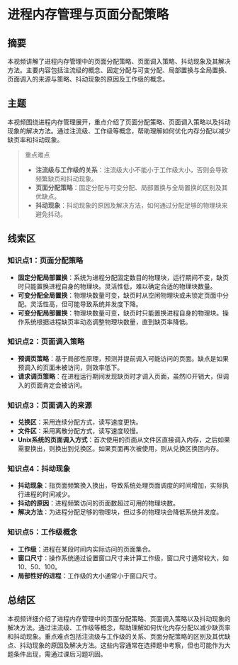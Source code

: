 # 进程内存管理与页面分配策略

## 摘要
本视频讲解了进程内存管理中的页面分配策略、页面调入策略、抖动现象及其解决方法。主要内容包括注流级的概念、固定分配与可变分配、局部置换与全局置换、页面调入的来源与策略、抖动现象的原因及工作级的概念。

## 主题
本视频围绕进程内存管理展开，重点介绍了页面分配策略、页面调入策略以及抖动现象的解决方法。通过注流级、工作级等概念，帮助理解如何优化内存分配以减少缺页率和抖动现象。

> 重点难点
>
> - **注流级与工作级的关系**：注流级大小不能小于工作级大小，否则会导致频繁缺页和抖动现象。
> - **页面分配策略**：固定分配与可变分配、局部置换与全局置换的区别及其优缺点。
> - **抖动现象**：抖动现象的原因及解决方法，如何通过分配足够的物理块来避免抖动。

## 线索区

### 知识点1：页面分配策略
- **固定分配局部置换**：系统为进程分配固定数目的物理块，运行期间不变，缺页时只能置换进程自身的物理块。灵活性低，难以确定合适的物理块数量。
- **可变分配全局置换**：物理块数量可变，缺页时从空闲物理块或未锁定页面中分配。灵活性高，但可能导致系统并发度下降。
- **可变分配局部置换**：物理块数量可变，缺页时只能置换进程自身的物理块。操作系统根据进程缺页率动态调整物理块数量，直到缺页率降低。

### 知识点2：页面调入策略
- **预调页策略**：基于局部性原理，预测并提前调入可能访问的页面。缺点是如果预调入的页面未被访问，则效率低下。
- **请求调页策略**：在进程运行期间发现缺页时才调入页面，虽然IO开销大，但调入的页面肯定会被访问。

### 知识点3：页面调入的来源
- **兑换区**：采用连续分配方式，读写速度更快。
- **文件区**：采用离散分配方式，读写速度较慢。
- **Unix系统的页面调入方式**：首次使用的页面从文件区直接调入内存，之后如果需要换出，则换出到兑换区。如果页面再次被使用，则从兑换区换回内存。

### 知识点4：抖动现象
- **抖动现象**：指页面频繁换入换出，导致系统处理页面调度的时间增加，实际执行进程的时间减少。
- **抖动的原因**：进程频繁访问的页面数超过可用的物理块数。
- **解决方法**：为进程分配足够的物理块，但过多的物理块会降低系统并发度。

### 知识点5：工作级概念
- **工作级**：进程在某段时间内实际访问的页面集合。
- **窗口尺寸**：操作系统通过设置窗口尺寸来计算工作级，窗口尺寸通常较大，如10、50、100。
- **局部性好的进程**：工作级的大小通常小于窗口尺寸。

## 总结区
本视频详细介绍了进程内存管理中的页面分配策略、页面调入策略以及抖动现象的解决方法。通过注流级、工作级等概念，帮助理解如何优化内存分配以减少缺页率和抖动现象。重点难点包括注流级与工作级的关系、页面分配策略的区别及其优缺点、抖动现象的原因及解决方法。这些内容通常在选择题中考察，但也可能作为大题条件出现，需通过课后习题巩固。